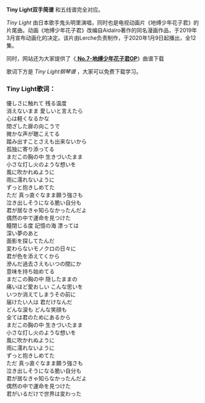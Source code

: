 

**Tiny Light双手简谱** 和五线谱完全对应。

_Tiny Light_
由日本歌手鬼头明里演唱，同时也是电视动画片《地缚少年花子君》的片尾曲。动画《地缚少年花子君》改编自Aidalro著作的同名漫画作品，于2019年3月宣布动画化的决定。该片由Lerche负责制作，于2020年1月9日起播出，全12集。

同时，网站还为大家提供了《[ **No.7-地缚少年花子君OP**](Music-11407-No-7-地缚少年花子君OP.html
"No.7-地缚少年花子君OP")》曲谱下载

歌词下方是 _Tiny Light钢琴谱_ ，大家可以免费下载学习。

### Tiny Light歌词：

優しさに触れて 残る温度  
消えないまま 愛しいと言えたら  
心は軽くなるかな  
閉ざした扉の向こうで  
微かな声が聴こえてる  
踏み出すことさえも出来ないから  
孤独に寄り添ってる  
まだこの胸の中 生きづいたまま  
小さな灯し火のような想いを  
風に吹かれぬように  
雨に濡れないように  
ずっと抱きしめてた  
ただ 真っ直ぐなまま願う強さも  
泣き出しそうになる脆い自分も  
君が居なきゃ知らなかったんだよ  
偶然の中で運命を見つけた  
瞳閉じる度 記憶の海 漂っては  
深い夢のあと  
面影を探してたんだ  
変わらないモノクロの日々に  
君が色を添えてくから  
滲んだ過去さえもいつの間にか  
意味を持ち始めてる  
まだこの胸の中 隠したままの  
痛いほど愛おしい こんな思いを  
いつか消えてしまうその前に  
届けたい人は 君だけなんだ  
どんな涙も どんな笑顔も  
全ては君のためにあるから  
まだこの胸の中 生きづいたまま  
小さな灯し火のような想いを  
風に吹かれぬように  
雨に濡れないように  
ずっと抱きしめてた  
ただ 真っ直ぐなまま願う強さも  
泣き出しそうになる脆い自分も  
君が居なきゃ知らなかったんだよ  
偶然の中で運命を見つけた  
君がいるだけで世界は変わった

